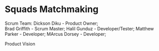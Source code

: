 # Squads Matchmaking

Scrum Team:
Dickson Diku - Product Owner;  
Brad Griffith - Scrum Master; 
Halil Gunduz - Developer/Tester; 
Matthew Parker - Developer; 
MArcus Dorsey - Developer; 


Product Vision
